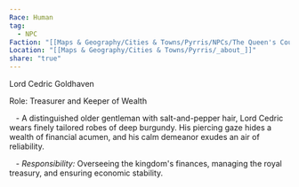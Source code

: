 ```yaml
---
Race: Human
tag:
  - NPC
Faction: "[[Maps & Geography/Cities & Towns/Pyrris/NPCs/The Queen's Council/_about_]]"
Location: "[[Maps & Geography/Cities & Towns/Pyrris/_about_]]"
share: "true"
---
```


Lord Cedric Goldhaven

Role: Treasurer and Keeper of Wealth

   - A distinguished older gentleman with salt-and-pepper hair, Lord Cedric wears finely tailored robes of deep burgundy. His piercing gaze hides a wealth of financial acumen, and his calm demeanor exudes an air of reliability.

   - *Responsibility:* Overseeing the kingdom's finances, managing the royal treasury, and ensuring economic stability.